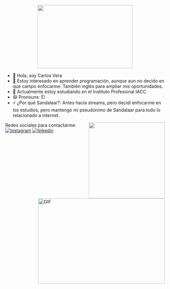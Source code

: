 <p align="center">
  <img width="300" height="200" src="https://i2.wp.com/www.bestworldevents.com/wp-content/uploads/2020/05/Hello-Gif.gif?resize=498%2C498">
</p>

- 👋 Hola, soy Carlos Vera
- 👀 Estoy interesado en aprender programación, aunque aun no decido en que campo enfocarme. También inglés para ampliar mis oportunidades.
- 🌱 Actualmente estoy estudiando en el Instituto Profesional IACC
- 😄 Pronouns: Él
- ⚡ ¿Por qué Sandalaar?: Antes hacía streams, pero decidi enfocarme en los estudios, pero mantengo mi pseudonimo de Sandalaar para todo lo relacionado a internet.

<img align= "right" width= "240" src= "https://pa1.narvii.com/6580/8098c6e9207376889eeb0532d9f5a0723c4d73f5_hq.gif"/>

Redes sociales para contactarme: </br>
  <a href="https://www.instagram.com/_.sandalaar._/"><img src="https://img.icons8.com/color/96/000000/instagram-new.png" alt="instagram"/></a>
   <a href="https://www.linkedin.com/in/carlos-vera-v-056337328/"><img src="https://img.icons8.com/color/96/000000/linkedin.png" alt="linkedin"/></a>

<img align="right" top="500" height="270" width="400" alt="GIF" src="https://camo.githubusercontent.com/2a85a3fe4bc2747c3d6114596fbecf23279aacbc4ad08977c7e2e5ab86d2691d/68747470733a2f2f63646e2e6472696262626c652e636f6d2f75736572732f313237373331322f73637265656e73686f74732f31343733333239382f6d656469612f33396231303435653539333733373538376464363065343263383432326431662e676966">
